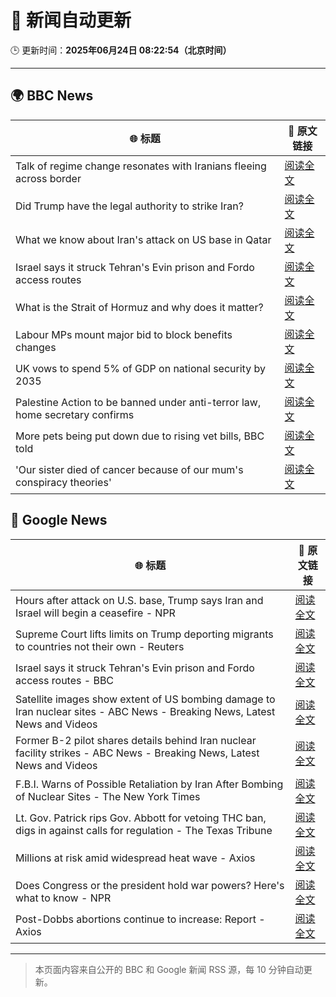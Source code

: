 # 🧠 新闻自动更新

🕒 更新时间：**2025年06月24日 08:22:54（北京时间）**

---

## 🌍 BBC News

| 🌐 标题 | 🔗 原文链接 |
|--------|-------------|
| Talk of regime change resonates with Iranians fleeing across border | [阅读全文](https://www.bbc.com/news/articles/cy9xl4nrq8wo) |
| Did Trump have the legal authority to strike Iran? | [阅读全文](https://www.bbc.com/news/articles/c4gkw04yze1o) |
| What we know about Iran's attack on US base in Qatar | [阅读全文](https://www.bbc.com/news/articles/cdjxdgjpd48o) |
| Israel says it struck Tehran's Evin prison and Fordo access routes | [阅读全文](https://www.bbc.com/news/articles/cp8621gnknjo) |
| What is the Strait of Hormuz and why does it matter? | [阅读全文](https://www.bbc.com/news/articles/c78n6p09pzno) |
| Labour MPs mount major bid to block benefits changes | [阅读全文](https://www.bbc.com/news/articles/c8d6947ej5ro) |
| UK vows to spend 5% of GDP on national security by 2035 | [阅读全文](https://www.bbc.com/news/articles/c07dk90d94vo) |
| Palestine Action to be banned under anti-terror law, home secretary confirms | [阅读全文](https://www.bbc.com/news/articles/c4g83l33wdeo) |
| More pets being put down due to rising vet bills, BBC told | [阅读全文](https://www.bbc.com/news/articles/ce9xjmz70m5o) |
| 'Our sister died of cancer because of our mum's conspiracy theories' | [阅读全文](https://www.bbc.com/news/articles/crenzwyvpn1o) |

## 📰 Google News

| 🌐 标题 | 🔗 原文链接 |
|--------|-------------|
| Hours after attack on U.S. base, Trump says Iran and Israel will begin a ceasefire - NPR | [阅读全文](https://news.google.com/rss/articles/CBMifkFVX3lxTFB3aGI4d2c5M1FQU2o0TERxdHFyc0paOHFkbkhUNFY0d3JmRDB6N3Y5NktsTjNBZEVpNVpJOHZNcnJCM0VYU0RuVHZnbzQ5VlRWZ1pnb09GUWRTSzZZcTd6TnpiTnNFQm1mTk5CeDVaaS1jQXZjbEZncWlOSlcwdw?oc=5) |
| Supreme Court lifts limits on Trump deporting migrants to countries not their own - Reuters | [阅读全文](https://news.google.com/rss/articles/CBMiwwFBVV95cUxNVjRTNmRRNURMc01CWmFHX3pMUk1VZXA3SzZ0Y2tNVmVaTVhmcW9Lc2U2NGxsWkFFZ01TZ1JKU3dCZTJPYnZvOGJhTG9TT1FKdThTRjMzYklfUl9CYW01SEk5MlZndDN2VW5RbURiLWtaVnAzMlRhZjlmdmZ6UkJCS05yM2RyWXFQSG14M2lYOFlWVUpmUjBSNWdyZng3Yk5FRmo2bVpKNVVFcXlPREN2eVd2NXdXSWFGdW5WQ0dUeEhpc1k?oc=5) |
| Israel says it struck Tehran's Evin prison and Fordo access routes - BBC | [阅读全文](https://news.google.com/rss/articles/CBMiWkFVX3lxTE1uRTFOYlVJak5CMThOVG5DZUF2b0tuVzhqaVRXY3hncGRNWmRJU3ltdWhWT3ItUENpN21GQmRFR0RvYzFDOWxHX2M2TVRPeFU4T1ZONHh5UkhyUdIBX0FVX3lxTE5ON1oyVkFGNEt0NXdzVEtjcXUtbU0yLTQtbzliQzduUk91WTY1Q1VwZnVOU0VEbFZhbEZNaFFHRU9qMkJ0d1dUZnBDUjJUSkh0a0pVZXZ1NzM1VVE4V3JF?oc=5) |
| Satellite images show extent of US bombing damage to Iran nuclear sites - ABC News - Breaking News, Latest News and Videos | [阅读全文](https://news.google.com/rss/articles/CBMiqwFBVV95cUxPbnFVNDVRVk81ZDBNOW93UTVpYWtUeVpxQkU5MDZFY1hGMjN3bkR5d2tXSFcySkdIa3pTWWlOdnh4WDI5cGFWcGRYSWgybkN1YmZ3clVjXzZrREZBeHMwNDk5akFBeWVudGYxYWtyQ2g5bU82ZGRmb0UyZFVNaWVLQ05feWVYUDJnTWRMbkNNSkt4U0JjeTFuOGduanRWenlfMGtlOThaUmJXZkHSAbABQVVfeXFMTmQ2cnkxNjZzY0dxTUZhZG82b0hVNks2M3N2RXQzbm5MeE1NXzBHOTh2bHJrTmxqcTRrdnduZlFUZkRaVTJiaTdacVRkNFBVcEg2SmxvOGtBa0FXUy1tS0VValVKSF95azBYVkR6LUlCU2E1T1dIU0Z3WTVaTXhLNUJXOHg2dlhpa0tBdjVhUTB1NEZlTGYxakRCeGtMY2NqLWN4M1JfbXdVWUxob1BabWg?oc=5) |
| Former B-2 pilot shares details behind Iran nuclear facility strikes - ABC News - Breaking News, Latest News and Videos | [阅读全文](https://news.google.com/rss/articles/CBMinAFBVV95cUxNd21fenJ5aEcxWnltVDdpZmdvcG0zMUkzd3ZTR196VW4tVVRFM01xTklGbkdKWS1mVUVIajRqaEN0WGtoUHBRUzhyYjlJa3lyY25RS2dPN0xjX0xKSzB0QTFxbWhrV05KQ1dLckVTQUp5ZGdJQkZzMEE1QjJURzY3S0hDM1o4c1BKRS1aNk10Y2xQQkFHUTZfcTNzUlLSAaIBQVVfeXFMTndSNU1XTk1WcEpnU0Zac0hYajRZNzRpbTNzeXRZQU01X0luRFoydW1NeHJiNWhNRnZJWDBnc3RieVR1aE9POF8yeVoyNVM1QjBHd1BkblBsWUFISXhUUndSanl5cFUyUUI0OGVnemZNbjhwM0VNYzU3SVVOd1IxVEJLdTlQbGpFU21rQlk3RFg1MDF4eGg0bUhLOU9uc3VNekx3?oc=5) |
| F.B.I. Warns of Possible Retaliation by Iran After Bombing of Nuclear Sites - The New York Times | [阅读全文](https://news.google.com/rss/articles/CBMijgFBVV95cUxNWjdJcFR0XzFZei15blRaUGp1LW9wdWRaNGVnMU8wUTljYzd5OUo4ZVJ5cmFMSlVCaGppVG9odWlFWUhUQkpKRUVCWUNkRlRHazJrMDBZVk4ydFo3bmNROG8yRWpCWGJPcVFJcEdsWlhLQU1fTW1vQzBQdXh2Nl9KQ3NFQVhSNW5RMWh3Yzhn?oc=5) |
| Lt. Gov. Patrick rips Gov. Abbott for vetoing THC ban, digs in against calls for regulation - The Texas Tribune | [阅读全文](https://news.google.com/rss/articles/CBMikgFBVV95cUxQdFZBRTdKalkxeFNCNEg3alA0QUUxQ1htelFyemhwc0o2aUZ5dDBsTnppSUlZbFVxMzlwUTRhZXJIa3VHOF9CYmdxaEoyVWg5cVpYRHc3dndJdXhrVG1ud1AwcjNEX2IyaHh5eGRFd093LXFoY09YU1lIX3k1bFRqcWREZjdkbWowNGNxa1lYU1ZPZw?oc=5) |
| Millions at risk amid widespread heat wave - Axios | [阅读全文](https://news.google.com/rss/articles/CBMiVEFVX3lxTE80MEVRNzRsSmJTSC10M29hZ0FTaGxtMEUxRzVWdk1nanBwdGI5Z19Bb0N6clFhVTlEdjQ3UWVTUnhjVDNicWtZU2N0Y2NGVFZtVXpHdw?oc=5) |
| Does Congress or the president hold war powers? Here's what to know - NPR | [阅读全文](https://news.google.com/rss/articles/CBMikAFBVV95cUxQNDcwRjZkdnhPd2k2d3VzUklfQUNKZnI4aWVxUm9Wc0UxSFN2aVNLRllKcFpDLXVKS0MyckVGVWJBbU1EZGdiWGNWVXJYekF5a3NoMTh5YzVYZGZILWZ4ZzJ2MVpOWDZ0b0lwS2pvdFJSb0Fja3FEOW1RRlNYWjc1UFp0c1ZVYU5HMEh3OXdXZTg?oc=5) |
| Post-Dobbs abortions continue to increase: Report - Axios | [阅读全文](https://news.google.com/rss/articles/CBMif0FVX3lxTE1vbzBrOWhzREtUek9TUEhtQnpLWTRzeUNMYzkwemRQUFNTRHJDaERUbGlfYVdjeE9OeU9GTXFyeklDV195VmFRSG5haFBmLTBTUHF2bl9rbkNvWnFkWXRMZ1RfUy10cjdQTTlaZUhFOHUyV1E2bHFWbkkxOGRWTUk?oc=5) |

---
> 本页面内容来自公开的 BBC 和 Google 新闻 RSS 源，每 10 分钟自动更新。